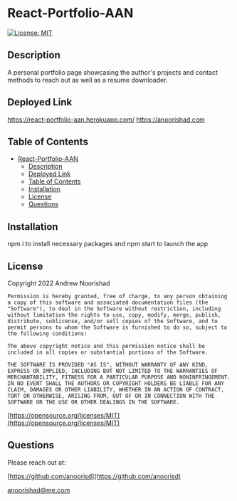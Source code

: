 # React-Portfolio-AAN

[![License: MIT](https://img.shields.io/badge/License-MIT-yellow.svg)](https://opensource.org/licenses/MIT)

## Description

A personal portfolio page showcasing the author's projects and contact methods to reach out as well as a resume downloader.


## Deployed Link

https://react-portfolio-aan.herokuapp.com/
https://anoorishad.com



## Table of Contents 

- [React-Portfolio-AAN](#react-portfolio-aan)
  - [Description](#description)
  - [Deployed Link](#deployed-link)
  - [Table of Contents](#table-of-contents)
  - [Installation](#installation)
  - [License](#license)
  - [Questions](#questions)




## Installation

npm i to install necessary packages and npm start to launch the app



## License

Copyright 2022 Andrew Noorishad

    Permission is hereby granted, free of charge, to any person obtaining a copy of this software and associated documentation files (the "Software"), to deal in the Software without restriction, including without limitation the rights to use, copy, modify, merge, publish, distribute, sublicense, and/or sell copies of the Software, and to permit persons to whom the Software is furnished to do so, subject to the following conditions:
    
    The above copyright notice and this permission notice shall be included in all copies or substantial portions of the Software.
    
    THE SOFTWARE IS PROVIDED "AS IS", WITHOUT WARRANTY OF ANY KIND, EXPRESS OR IMPLIED, INCLUDING BUT NOT LIMITED TO THE WARRANTIES OF MERCHANTABILITY, FITNESS FOR A PARTICULAR PURPOSE AND NONINFRINGEMENT. IN NO EVENT SHALL THE AUTHORS OR COPYRIGHT HOLDERS BE LIABLE FOR ANY CLAIM, DAMAGES OR OTHER LIABILITY, WHETHER IN AN ACTION OF CONTRACT, TORT OR OTHERWISE, ARISING FROM, OUT OF OR IN CONNECTION WITH THE SOFTWARE OR THE USE OR OTHER DEALINGS IN THE SOFTWARE.

[https://opensource.org/licenses/MIT](https://opensource.org/licenses/MIT)


## Questions

Please reach out at:

[https://github.com/anoorisd](https://github.com/anoorisd)

[anoorishad@me.com](mailto:anoorishad@me.com)

